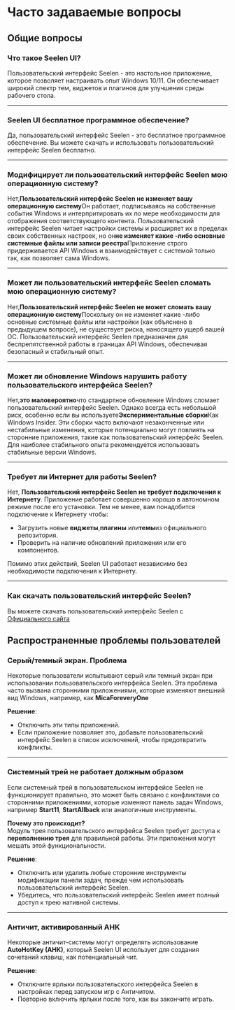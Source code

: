 # **Часто задаваемые вопросы**

## **Общие вопросы**

### **Что такое Seelen UI?**

Пользовательский интерфейс Seelen - это настольное приложение, которое позволяет
настраивать опыт Windows 10/11. Он обеспечивает широкий спектр тем, виджетов и
плагинов для улучшения среды рабочего стола.

---

### **Seelen UI бесплатное программное обеспечение?**

Да, пользовательский интерфейс Seelen - это бесплатное программное обеспечение.
Вы можете скачать и использовать пользовательский интерфейс Seelen бесплатно.

---

### **Модифицирует ли пользовательский интерфейс Seelen мою операционную систему?**

Нет,**Пользовательский интерфейс Seelen не изменяет вашу операционную
систему**Он работает, подписываясь на собственные события Windows и
интерпритировать их по мере необходимости для отображения соответствующего
контента. Пользовательский интерфейс Seelen читает настройки системы и расширяет
их в пределах своих собственных настроек, но он**не изменяет какие -либо
основные системные файлы или записи реестра**Приложение строго придерживается
API Windows и взаимодействует с системой только так, как позволяет сама Windows.

---

### **Может ли пользовательский интерфейс Seelen сломать мою операционную систему?**

Нет,**Пользовательский интерфейс Seelen не может сломать вашу операционную
систему**Поскольку он не изменяет какие -либо основные системные файлы или
настройки (как объяснено в предыдущем вопросе), не существует риска, наносящего
ущерб вашей ОС. Пользовательский интерфейс Seelen предназначен для
беспрепятственной работы в границах API Windows, обеспечивая безопасный и
стабильный опыт.

---

### **Может ли обновление Windows нарушить работу пользовательского интерфейса Seelen?**

Нет,**это маловероятно**что стандартное обновление Windows сломает
пользовательский интерфейс Seelen. Однако всегда есть небольшой риск, особенно
если вы используете**Экспериментальные сборки**Как Windows Insider. Эти сборки
часто включают незаконченные или нестабильные изменения, которые потенциально
могут повлиять на сторонние приложения, такие как пользовательский интерфейс
Seelen. Для наиболее стабильного опыта рекомендуется использовать стабильные
версии Windows.

---

### **Требует ли Интернет для работы Seelen?**

Нет, **Пользовательский интерфейс Seelen не требует подключения к Интернету**.
Приложение работает совершенно хорошо в автономном режиме после его установки.
Тем не менее, вам понадобится подключение к Интернету чтобы:

- Загрузить новые **виджеты**,**плагины** или**темы**из официального
  репозитория.
- Проверить на наличие обновлений приложения или его компонентов.

Помимо этих действий, Seelen UI работает независимо без необходимости
подключения к Интернету.

---

### **Как скачать пользовательский интерфейс Seelen?**

Вы можете скачать пользовательский интерфейс Seelen с
[Официального сайта](https://seelen.io)

## **Распространенные проблемы пользователей**

### **Серый/темный экран. Проблема**

Некоторые пользователи испытывают серый или темный экран при использовании
пользовательского интерфейса Seelen. Эта проблема часто вызвана сторонними
приложениями, которые изменяют внешний вид Windows, например, как
**MicaForeveryOne**

**Решение**:

- Отключить эти типы приложений.
- Если приложение позволяет это, добавьте пользовательский интерфейс Seelen в
  список исключений, чтобы предотвратить конфликты.

---

### **Системный трей не работает должным образом**

Если системный трей в пользовательском интерфейсе Seelen не функционирует
правильно, это может быть связано с конфликтами со сторонними приложениями,
которые изменяют панель задач Windows, например **Start11**, **StartAllback**
или аналогичные инструменты.

**Почему это происходит?**\
Модуль трея пользовательского интерфейса Seelen требует доступа к **переполнению
трея** для правильной работы. Эти приложения могут мешать этой функциональности.

**Решение**:

- Отключить или удалить любые сторонние инструменты модификации панели задач,
  прежде чем использовать пользовательский интерфейс Seelen.
- Убедитесь, что пользовательский интерфейс Seelen имеет полный доступ к трею
  нативной системы.

---

### **Античит, активированный AHK**

Некоторые античит-системы могут определять использование **AutoHotKey (AHK)**,
который Seelen UI использует для создания сочетаний клавиш, как потенциальный
чит.

**Решение**:

- Отключите ярлыки пользовательского интерфейса Seelen в настройках перед
  запуском игр с Античитом.
- Повторно включить ярлыки после того, как вы закончите играть.
